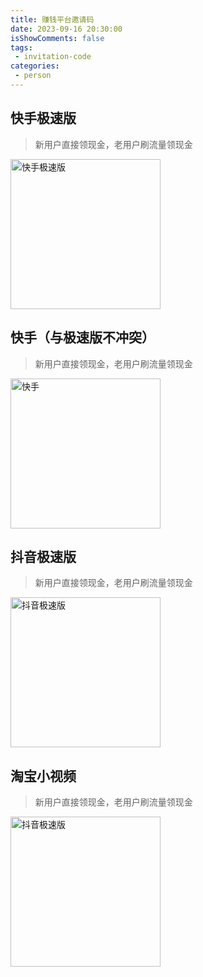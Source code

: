 ```yaml
---
title: 赚钱平台邀请码
date: 2023-09-16 20:30:00
isShowComments: false
tags:
 - invitation-code
categories:
 - person
---
```


## 快手极速版
> 新用户直接领现金，老用户刷流量领现金

<img style="width: 240px" :src="$withBase('/images/InvitationCode/kuaishouJSB.jpg')" alt="快手极速版">

## 快手（与极速版不冲突）

> 新用户直接领现金，老用户刷流量领现金

<img style="width: 240px" :src="$withBase('/images/InvitationCode/kuaishou.jpg')" alt="快手">


## 抖音极速版

> 新用户直接领现金，老用户刷流量领现金

<img style="width: 240px" :src="$withBase('/images/InvitationCode/douyinJSB.jpg')" alt="抖音极速版">

## 淘宝小视频

> 新用户直接领现金，老用户刷流量领现金

<img style="width: 240px" :src="$withBase('/images/InvitationCode/taobaoXSP.jpg')" alt="抖音极速版">

<LinkButton icon="/images/InvitationCode/taobaoXSP.jpg" text="手机快捷" url="97U4NbdzxnjKX https://m.tb.cn/h.5UnW6YD  CZ3457 最少0.3元，至高2500元！帮我助力，你也可以领~" details="点击图标可放大 <br> 点击复制按钮，可复制链接到 淘宝 打开 <br> " />